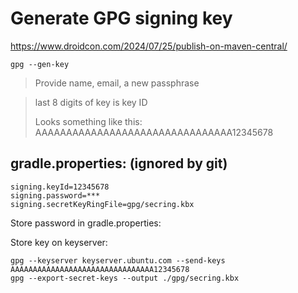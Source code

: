 # Generate GPG signing key
https://www.droidcon.com/2024/07/25/publish-on-maven-central/

```commandline
gpg --gen-key
```
> Provide name, email, a new passphrase

> last 8 digits of key is key ID
> 
> Looks something like this: AAAAAAAAAAAAAAAAAAAAAAAAAAAAAAAA12345678

## gradle.properties: (ignored by git)
```
signing.keyId=12345678
signing.password=***
signing.secretKeyRingFile=gpg/secring.kbx
```

Store password in gradle.properties:
 
Store key on keyserver:

```commandline
gpg --keyserver keyserver.ubuntu.com --send-keys AAAAAAAAAAAAAAAAAAAAAAAAAAAAAAAA12345678
gpg --export-secret-keys --output ./gpg/secring.kbx
```

